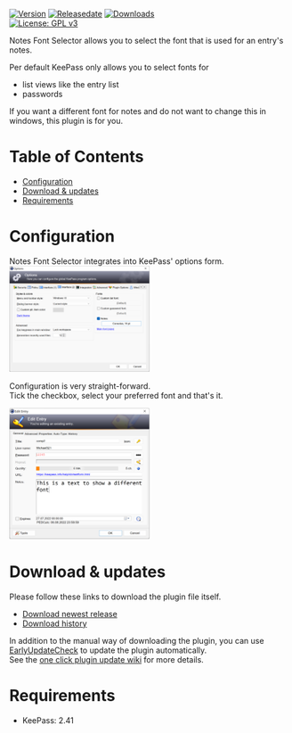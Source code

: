 [![Version](https://img.shields.io/github/release/rookiestyle/notesfontselector)](https://github.com/rookiestyle/notesfontselector/releases/latest)
[![Releasedate](https://img.shields.io/github/release-date/rookiestyle/notesfontselector)](https://github.com/rookiestyle/notesfontselector/releases/latest)
[![Downloads](https://img.shields.io/github/downloads/rookiestyle/notesfontselector/total?color=%2300cc00)](https://github.com/rookiestyle/notesfontselector/releases/latest/download/notesfontselector.plgx)\
[![License: GPL v3](https://img.shields.io/github/license/rookiestyle/notesfontselector)](https://www.gnu.org/licenses/gpl-3.0)

Notes Font Selector allows you to select the font that is used for an entry's notes.

Per default KeePass only allows you to select fonts for 
* list views like the entry list 
* passwords

If you want a different font for notes and do not want to change this in windows, this plugin is for you.

# Table of Contents
- [Configuration](#configuration)
- [Download & updates](#download--updates)
- [Requirements](#requirements)

# Configuration
Notes Font Selector integrates into KeePass' options form.\
<img src="images/notesfontselector%20options.png" alt="Options" height="50%" width="50%" />

Configuration is very straight-forward.  
Tick the checkbox, select your preferred font and that's it.  

<img src="images/notesfontselector%20entry.png" alt="Entry" height="50%" width="50%" />

# Download & updates
Please follow these links to download the plugin file itself.
- [Download newest release](https://github.com/rookiestyle/notesfontselector/releases/latest/download/notesfontselector.plgx)
- [Download history](https://github.com/rookiestyle/notesfontselector/releases)

In addition to the manual way of downloading the plugin, you can use [EarlyUpdateCheck](https://github.com/rookiestyle/earlyupdatecheck/) to update the plugin automatically.  
See the [one click plugin update wiki](https://github.com/Rookiestyle/EarlyUpdateCheck/wiki/One-click-plugin-update) for more details.

# Requirements
* KeePass: 2.41
